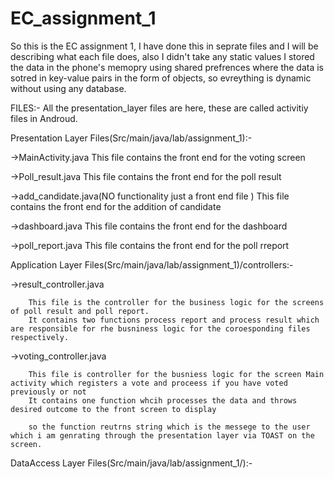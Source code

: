 # EC_assignment_1

So this is the EC assignment 1, I have done this in seprate files and I will be describing what each file does,
also I didn't take any static values I stored the data in the phone's memopry using shared prefrences where the
data is sotred in key-value pairs in the form of objects, so evreything is dynamic without using any database.

FILES:-
All the presentation_layer files are here, these are called activitiy files in Androud.

Presentation Layer Files(Src/main/java/lab/assignment_1):-

->MainActivity.java
		This file contains the front end for the voting screen
		
->Poll_result.java
		This file contains the front end for the poll result
		
->add_candidate.java(NO functionality just a front end file )
		This file contains the front end for the addition of candidate
		
->dashboard.java
		This file contains the front end for the dashboard
		
->poll_report.java
		This file contains the front end for the poll rreport
		
Application Layer Files(Src/main/java/lab/assignment_1)/controllers:-
		
->result_controller.java
		
		This file is the controller for the business logic for the screens of poll result and poll report.
		It contains two functions process report and process result which are responsible for rhe busniness logic for the coroesponding files respectively.
				
->voting_controller.java
		
		This file is controller for the busniess logic for the screen Main activity which registers a vote and proceess if you have voted previously or not
		It contains one function whcih processes the data and throws desired outcome to the front screen to display
				
		so the function reutrns string which is the messege to the user which i am genrating through the presentation layer via TOAST on the screen.
							
DataAccess Layer Files(Src/main/java/lab/assignment_1/):-
